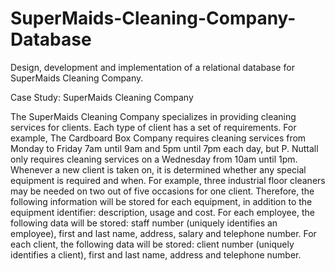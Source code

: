 # SuperMaids-Cleaning-Company-Database
Design, development and implementation of a relational database for SuperMaids Cleaning Company.

Case Study: SuperMaids Cleaning Company

  The SuperMaids Cleaning Company specializes in providing cleaning services for clients. Each type of client has a set of requirements. For example, The Cardboard Box Company requires cleaning services from Monday to Friday 7am until 9am and 5pm until 7pm each day, but P. Nuttall only requires cleaning services on a Wednesday from 10am until 1pm.
  Whenever a new client is taken on, it is determined whether any special equipment is required and when. For example, three industrial floor cleaners may be needed on two out of five occasions for one client. Therefore, the following information will be stored for each equipment, in addition to the equipment identifier: description, usage and cost.
  For each employee, the following data will be stored: staff number (uniquely identifies an employee), first and last name, address, salary and telephone number. For each client, the following data will be stored: client number (uniquely identifies a client), first and last name, address and telephone number.
